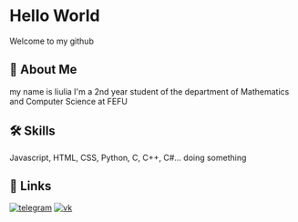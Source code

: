 # Hello World

Welcome to my github


## 🚀 About Me
my name is Iiulia
I'm a 2nd year student of the department of Mathematics and Computer Science at FEFU


## 🛠 Skills
Javascript, HTML, CSS, Python, C, C++, C#...
doing something


## 🔗 Links
[![telegram](https://t.me/v0mitvasya)](https://t.me/)
[![vk](https://vk.com/myrtel)](https://vk.com/)
